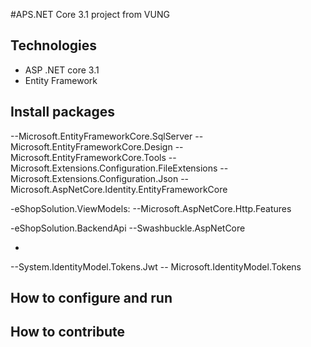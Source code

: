 #APS.NET Core 3.1 project from VUNG
## Technologies
- ASP .NET core 3.1
- Entity Framework
## Install packages
--Microsoft.EntityFrameworkCore.SqlServer
--Microsoft.EntityFrameworkCore.Design
--Microsoft.EntityFrameworkCore.Tools
--Microsoft.Extensions.Configuration.FileExtensions
--Microsoft.Extensions.Configuration.Json
--Microsoft.AspNetCore.Identity.EntityFrameworkCore

-eShopSolution.ViewModels:
--Microsoft.AspNetCore.Http.Features


-eShopSolution.BackendApi
--Swashbuckle.AspNetCore


-
--System.IdentityModel.Tokens.Jwt
-- Microsoft.IdentityModel.Tokens
## How to configure and run
## How to contribute